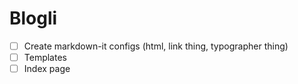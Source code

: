 # Blogli

- [ ] Create markdown-it configs (html, link thing, typographer thing)
- [ ] Templates
- [ ] Index page
